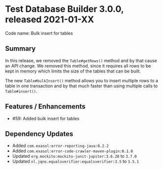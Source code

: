 # Test Database Builder 3.0.0, released 2021-01-XX

Code name: Bulk insert for tables

## Summary

In this release, we removed the `Table#getRows()` method and by that cause an API change. We removed this method, since it requires all rows to be kept in memory which limits the size of the tables that can be built.

The new `Table#bulkInsert()` method allows you to insert multiple rows to a table in one transaction and by that much faster than using multiple calls to `Table#insert()`.

## Features / Enhancements

* #59: Added bulk insert for tables

## Dependency Updates

* Added `com.exasol:error-reporting-java:0.2.2`
* Added `com.exasol:error-code-crawler-maven-plugin:0.1.0`
* Updated `org.mockito:mockito-junit-jupiter:3.6.28` to `3.7.0`
* Updated `nl.jqno.equalsverifier:equalsverifier:3.5` to `3.5.1`
